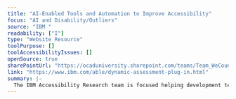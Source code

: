 ```yaml
---
title: "AI-Enabled Tools and Automation to Improve Accessibility"
focus: "AI and Disability/Outliers"
source: "IBM "
readability: ["I"]
type: "Website Resource"
toolPurpose: []
toolAccessibilityIssues: []
openSource: true
sharePointUrl: "https://ocaduniversity.sharepoint.com/teams/Team_WeCount/Shared%20Documents/Resources%20and%20Tools/Literature%20(curated)/AI-Enabled%20Tools%20and%20Automation%20to%20Improve%20Accessibility%20Age%20and%20Ability.pdf"
link: "https://www.ibm.com/able/dynamic-assessment-plug-in.html"
summary: |-
  The IBM Accessibility Research team is focused helping development teams seamlessly integrate accessibility into the development process using a suite of IBM Automated Accessibility Tools.
---
```


